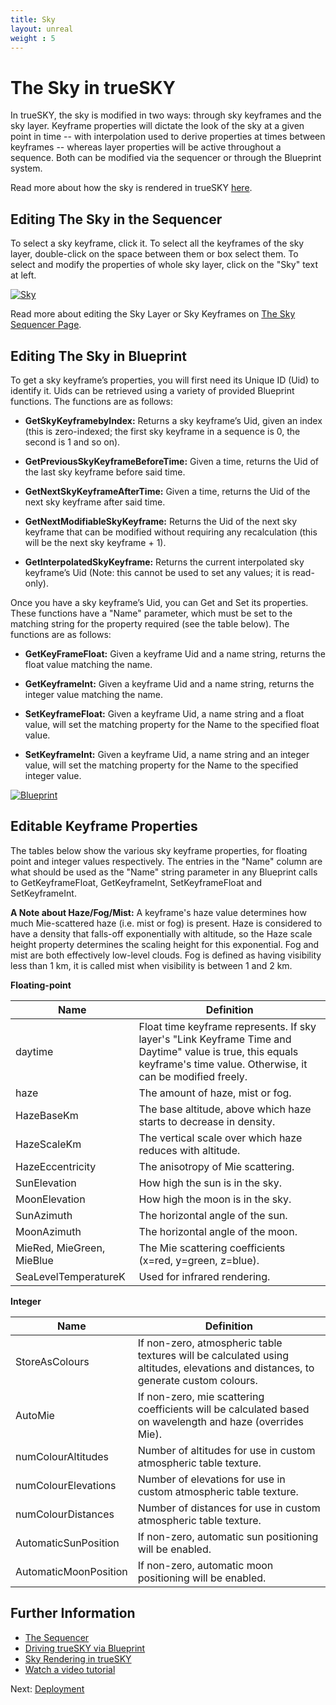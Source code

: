 ```yaml
---
title: Sky
layout: unreal
weight : 5
---
```


The Sky in trueSKY
========

In trueSKY, the sky is modified in two ways: through sky keyframes and the sky layer. Keyframe properties will dictate the look of the sky at a given point in time -- with interpolation used to derive properties at times between keyframes -- whereas layer properties will be active throughout a sequence. Both can be modified via the sequencer or through the Blueprint system.

Read more about how the sky is rendered in trueSKY [here](http://docs.simul.co/reference/classsimul_1_1sky_1_1BaseSkyRenderer.html).


Editing The Sky in the Sequencer
-------------------------

To select a sky keyframe, click it. To select all the keyframes of the sky layer, double-click on the space between them or box select them. To select and modify the properties of whole sky layer, click on the "Sky" text at left.

<a href="http://docs.simul.co/unrealengine/images/SkySeqExample.png"><img src="http://docs.simul.co/unrealengine/images/SkySeqExample.png" alt="Sky"/></a> 

Read more about editing the Sky Layer or Sky Keyframes on [The Sky Sequencer Page](http://docs.simul.co/reference/man_8_sequencer.html).


Editing The Sky in Blueprint
-------------------------

To get a sky keyframe’s properties, you will first need its Unique ID (Uid) to identify it. Uids can be retrieved using a variety of provided Blueprint functions. The functions are as follows:

* **GetSkyKeyframebyIndex:** Returns a sky keyframe’s Uid, given an index (this is zero-indexed; the first sky keyframe in a sequence is 0, the second is 1 and so on).

* **GetPreviousSkyKeyframeBeforeTime:** Given a time, returns the Uid of the last sky keyframe before said time.

* **GetNextSkyKeyframeAfterTime:** Given a time, returns the Uid of the next sky keyframe after said time.

* **GetNextModifiableSkyKeyframe:** Returns the Uid of the next sky keyframe that can be modified without requiring any recalculation (this will be the next sky keyframe + 1).

* **GetInterpolatedSkyKeyframe:** Returns the current interpolated sky keyframe’s Uid (Note: this cannot be used to set any values; it is read-only).


Once you have a sky keyframe’s Uid, you can Get and Set its properties. These functions have a "Name" parameter, which must be set to the matching string for the property required (see the table below). The functions are as follows:

* **GetKeyFrameFloat:** Given a keyframe Uid and a name string, returns the float value matching the name.

* **GetKeyframeInt:** Given a keyframe Uid and a name string, returns the integer value matching the name.

* **SetKeyframeFloat:** Given a keyframe Uid, a name string and a float value, will set the matching property for the Name to the specified float value.

* **SetKeyframeInt:** Given a keyframe Uid, a name string and an integer value, will set the matching property for the Name to the specified integer value.

<a href="http://docs.simul.co/unrealengine/images/SkyBPGetSet.png"><img src="http://docs.simul.co/unrealengine/images/SkyBPGetSet.png" alt="Blueprint"/></a>


Editable Keyframe Properties
-------------------------

The tables below show the various sky keyframe properties, for floating point and integer values respectively. The entries in the "Name" column are what should be used as the "Name" string parameter in any Blueprint calls to GetKeyframeFloat, GetKeyframeInt, SetKeyframeFloat and SetKeyframeInt.

**A Note about Haze/Fog/Mist:** A keyframe's haze value determines how much Mie-scattered haze (i.e. mist or fog) is present. Haze is considered to have a density that falls-off exponentially with altitude, so the Haze scale height property determines the scaling height for this exponential. Fog and mist are both effectively low-level clouds. Fog is defined as having visibility less than 1 km, it is called mist when visibility is between 1 and 2 km.


**Floating-point**


Name						| 			Definition
-------------------------- | -------------------------------------------------------------
daytime  			| 	Float time keyframe represents. If sky layer's "Link Keyframe Time and Daytime" value is true, this equals keyframe's time value. Otherwise, it can be modified freely.
haze					|  The amount of haze, mist or fog.
HazeBaseKm 		|The base altitude, above which haze starts to decrease in density.
HazeScaleKm | The vertical scale over which haze reduces with altitude.
HazeEccentricity|The anisotropy of Mie scattering.
SunElevation| How high the sun is in the sky.
MoonElevation| How high the moon is in the sky. 
SunAzimuth| The horizontal angle of the sun.
MoonAzimuth| The horizontal angle of the moon.
MieRed, MieGreen, MieBlue| The Mie scattering coefficients (x=red, y=green, z=blue). 
SeaLevelTemperatureK| Used for infrared rendering.


**Integer**
	

Name				|			Definition
----------------------------|----------------------------------------------------------
StoreAsColours| If non-zero, atmospheric table textures will be calculated using altitudes, elevations and distances, to generate custom colours.
AutoMie| If non-zero, mie scattering coefficients will be calculated based on wavelength and haze (overrides Mie). 
numColourAltitudes| Number of altitudes for use in custom atmospheric table texture.
numColourElevations| Number of elevations for use in custom atmospheric table texture. 
numColourDistances| Number of distances for use in custom atmospheric table texture.
AutomaticSunPosition| If non-zero, automatic sun positioning will be enabled.
AutomaticMoonPosition| If non-zero, automatic moon positioning will be enabled.



Further Information
--------------
 
* [The Sequencer](http://docs.simul.co/reference/man_8_sequencer.html)  
* [Driving trueSKY via Blueprint](http://docs.simul.co/unrealengine/Blueprint.html)
* [Sky Rendering in trueSKY](http://docs.simul.co/reference/classsimul_1_1sky_1_1BaseSkyRenderer.html)
* [Watch a video tutorial](https://www.youtube.com/watch?v=hE6qFzJgED4) 



			
Next: <a href="/unrealengine/Deploy">Deployment</a>